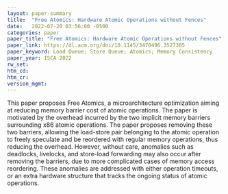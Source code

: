 ```yaml
---
layout: paper-summary
title:  "Free Atomics: Hardware Atomic Operations without Fences"
date:   2022-07-20 03:56:00 -0500
categories: paper
paper_title: "Free Atomics: Hardware Atomic Operations without Fences"
paper_link: https://dl.acm.org/doi/10.1145/3470496.3527385
paper_keyword: Load Queue; Store Queue; Atomics; Memory Consistency
paper_year: ISCA 2022
rw_set:
htm_cd:
htm_cr:
version_mgmt:
---
```


This paper proposes Free Atomics, a microarchitecture optimization aiming at reducing memory barrier cost of atomic 
operations.
The paper is motivated by the overhead incurred by the two implicit memory barriers surrounding x86 atomic operations.
The paper proposes removing these two barriers, allowing the load-store pair belonging to the atomic operation
to freely speculate and be reordered with regular memory operations, thus reducing the overhead.
However, without care, anomalies such as deadlocks, livelocks, and store-load forwarding may also occur after
removing the barriers, due to more complicated cases of memory access reordering.
These anomalies are addressed with either operation timeouts, or an extra hardware structure that tracks 
the ongoing status of atomic operations. 
